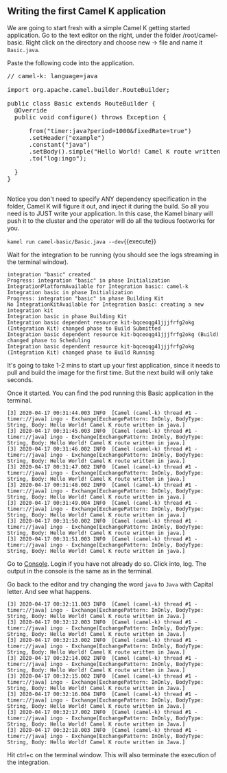 ## Writing the first Camel K application
We are going to start fresh with a simple Camel K getting started application. Go to the text editor on the right, under the folder /root/camel-basic. Right click on the directory and choose new -> file and name it `Basic.java`.

Paste the following code into the application.

<pre class="file" data-filename="Basic.java" data-target="replace">
// camel-k: language=java

import org.apache.camel.builder.RouteBuilder;

public class Basic extends RouteBuilder {
  @Override
  public void configure() throws Exception {

      from("timer:java?period=1000&fixedRate=true")
      .setHeader("example")
      .constant("java")
      .setBody().simple("Hello World! Camel K route written in ${header.example}.")
      .to("log:ingo");

  }
}

</pre>

Notice you don't need to specify ANY dependency specification in the folder, Camel K will figure it out, and inject it during the build. So all you need is to JUST write your application. In this case, the Kamel binary will push it to the cluster and the operator will do all the tedious footworks for you.

``kamel run camel-basic/Basic.java --dev``{{execute}}

Wait for the integration to be running (you should see the logs streaming in the terminal window).
```
integration "basic" created
Progress: integration "basic" in phase Initialization
IntegrationPlatformAvailable for Integration basic: camel-k
Integration basic in phase Initialization
Progress: integration "basic" in phase Building Kit
No IntegrationKitAvailable for Integration basic: creating a new integration kit
Integration basic in phase Building Kit
Integration basic dependent resource kit-bqceoqg41jjjfrfg2okg (Integration Kit) changed phase to Build Submitted
Integration basic dependent resource kit-bqceoqg41jjjfrfg2okg (Build) changed phase to Scheduling
Integration basic dependent resource kit-bqceoqg41jjjfrfg2okg (Integration Kit) changed phase to Build Running
```

It's going to take 1-2 mins to start up your first application, since it needs to pull and build the image for the first time. But the next build will only take seconds.

Once it started. You can find the pod running this Basic application in the terminal.

```
[3] 2020-04-17 00:31:44.003 INFO  [Camel (camel-k) thread #1 - timer://java] ingo - Exchange[ExchangePattern: InOnly, BodyType: String, Body: Hello World! Camel K route written in java.]
[3] 2020-04-17 00:31:45.003 INFO  [Camel (camel-k) thread #1 - timer://java] ingo - Exchange[ExchangePattern: InOnly, BodyType: String, Body: Hello World! Camel K route written in java.]
[3] 2020-04-17 00:31:46.002 INFO  [Camel (camel-k) thread #1 - timer://java] ingo - Exchange[ExchangePattern: InOnly, BodyType: String, Body: Hello World! Camel K route written in java.]
[3] 2020-04-17 00:31:47.002 INFO  [Camel (camel-k) thread #1 - timer://java] ingo - Exchange[ExchangePattern: InOnly, BodyType: String, Body: Hello World! Camel K route written in java.]
[3] 2020-04-17 00:31:48.002 INFO  [Camel (camel-k) thread #1 - timer://java] ingo - Exchange[ExchangePattern: InOnly, BodyType: String, Body: Hello World! Camel K route written in java.]
[3] 2020-04-17 00:31:49.004 INFO  [Camel (camel-k) thread #1 - timer://java] ingo - Exchange[ExchangePattern: InOnly, BodyType: String, Body: Hello World! Camel K route written in java.]
[3] 2020-04-17 00:31:50.002 INFO  [Camel (camel-k) thread #1 - timer://java] ingo - Exchange[ExchangePattern: InOnly, BodyType: String, Body: Hello World! Camel K route written in java.]
[3] 2020-04-17 00:31:51.003 INFO  [Camel (camel-k) thread #1 - timer://java] ingo - Exchange[ExchangePattern: InOnly, BodyType: String, Body: Hello World! Camel K route written in java.]
```

Go to  [Console](https://console-openshift-console-[[HOST_SUBDOMAIN]]-443-[[KATACODA_HOST]].environments.katacoda.com/k8s/ns/camel-basic/pods). Login if you have not already do so. Click into, log. The output in the console is the same as in the terminal.

Go back to the editor and try changing the word `java` to  `Java` with Capital letter. And see what happens.   


```
[3] 2020-04-17 00:32:11.003 INFO  [Camel (camel-k) thread #1 - timer://java] ingo - Exchange[ExchangePattern: InOnly, BodyType: String, Body: Hello World! Camel K route written in Java.]
[3] 2020-04-17 00:32:12.003 INFO  [Camel (camel-k) thread #1 - timer://java] ingo - Exchange[ExchangePattern: InOnly, BodyType: String, Body: Hello World! Camel K route written in Java.]
[3] 2020-04-17 00:32:13.002 INFO  [Camel (camel-k) thread #1 - timer://java] ingo - Exchange[ExchangePattern: InOnly, BodyType: String, Body: Hello World! Camel K route written in Java.]
[3] 2020-04-17 00:32:14.002 INFO  [Camel (camel-k) thread #1 - timer://java] ingo - Exchange[ExchangePattern: InOnly, BodyType: String, Body: Hello World! Camel K route written in Java.]
[3] 2020-04-17 00:32:15.002 INFO  [Camel (camel-k) thread #1 - timer://java] ingo - Exchange[ExchangePattern: InOnly, BodyType: String, Body: Hello World! Camel K route written in Java.]
[3] 2020-04-17 00:32:16.004 INFO  [Camel (camel-k) thread #1 - timer://java] ingo - Exchange[ExchangePattern: InOnly, BodyType: String, Body: Hello World! Camel K route written in Java.]
[3] 2020-04-17 00:32:17.002 INFO  [Camel (camel-k) thread #1 - timer://java] ingo - Exchange[ExchangePattern: InOnly, BodyType: String, Body: Hello World! Camel K route written in Java.]
[3] 2020-04-17 00:32:18.003 INFO  [Camel (camel-k) thread #1 - timer://java] ingo - Exchange[ExchangePattern: InOnly, BodyType: String, Body: Hello World! Camel K route written in Java.]
```

Hit ctrl+c on the terminal window. This will also terminate the execution of the integration.

